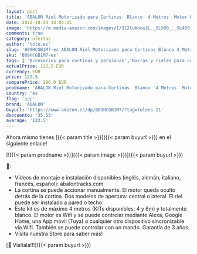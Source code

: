 ```yaml
---
layout: post
title: 'ABALON Riel Motorizado para Cortinas  Blanco  4 Metros  Motor WiFi Compatible con Alexa Google Home y App móvil  Smart Home  con Mando  Riel Eléctrico  Cortinas Automáticas Motorizadas.  4 '
date: 2022-10-24 14:04:15
image: 'https://m.media-amazon.com/images/I/312luWoow2L._SL500_._SL400_.jpg'
comments: true
category: ofertas
author: 'tole.es'
slug: 'B09HCGB1M7-es ABALON Riel Motorizado para Cortinas Blanco 4 Metros Motor...'
sku: 'B09HCGB1M7-es'
tags: [ 'Accesorios para cortinas y persianas','Barras y rieles para cortinas','Decoración del hogar','Hogar y cocina','abalon','alexa','google','home','🇪🇸', ]
actualPrice: 122.5 EUR
currency: EUR
price: 122.5
comparePrice: 190.0 EUR
prodname: 'ABALON Riel Motorizado para Cortinas  Blanco  4 Metros  Motor WiFi Compatible con Alexa Google Home y App móvil  Smart Home  con Mando  Riel Eléctrico  Cortinas Automáticas Motorizadas.  4 '
country: 'es'
flag: '🇪🇸'
brand: 'ABALON'
buyurl: 'https://www.amazon.es/dp/B09HCGB1M7/?tag=tolees-21'
descuento: '35.53'
average: '122.5'
---
```


Ahora mismo tienes [{{< param title >}}]({{< param buyurl >}}) en el siguiente enlace!

[![{{< param prodname >}}]({{< param image >}})]({{< param buyurl >}})

🔎:

- Vídeos de montaje e instalación disponibles (inglés, alemán, italiano, francés, español): abalontracks.com
- La cortina se puede accionar manualmente. El motor queda oculto detrás de la cortina. Dos modelos de apertura: central o lateral. El riel puede ser instalado a pared o techo.
- Este kit es de máximo 4 metros (KITs disponibles: 4 y 6m) y totalmente blanco. El motor es Wifi y se puede controlar mediante Alexa, Google Home, una App móvil (Tuya) o cualquier otro dispositivo sincronizable via Wifi. También se puede controlar con un mando. Garantía de 3 años.
- Visita nuestra Store para saber más!

[🛒 Visítala!!!]({{< param buyurl >}})
